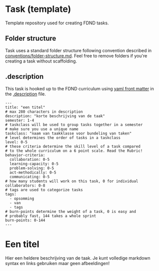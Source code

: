 # Task (template)
Template repository used for creating FDND tasks.

## Folder structure
Task uses a standard folder structure following convention described in [conventions/folder-structure.md](https://github.com/fdnd/conventions/blob/master/folder-structure.md). Feel free to remove folders if you're creating a task without scaffolding.

## .description
This task is hooked up to the FDND curriculum using [yaml front matter](https://assemble.io/docs/YAML-front-matter.html) in the [.description](.description) file.

```
---
title: "een titel"
# max 280 characters in description
description: "korte beschrijving van de taak"
semester: 1-4
# taskclass will be used to group tasks together in a semester
# make sure you use a unique name
taskclass: "naam van taakklasse voor bundeling van taken"
# level determines the order of tasks in a taskclass
level: 0-5
# these criteria determine the skill level of a task compared
# to the whole curriculum on a 6 point scale. Read the Rubric!
behavior-criteria:
  collaboration: 0-5
  learning-capacity: 0-5
  problem-solving: 0-5
  act-methodically: 0-5
  communicating: 0-5
# how many students will work on this task, 0 for individual
collaborators: 0-8
# tags are used to categorize tasks
tags:
  - opsomming
  - van
  - tags
# burn-points determine the weight of a task, 0 is easy and
# probably fast, 144 takes a whole sprint
burn-points: 0-144
---
```

# Een titel
Hier een heldere beschrijving van de taak. Je kunt volledige markdown syntax en links gebruiken maar geen afbeeldingen!


